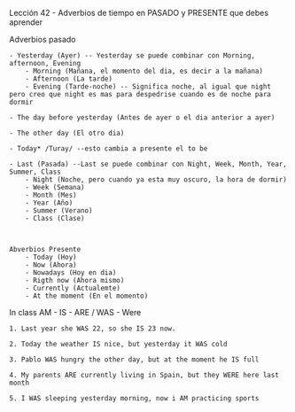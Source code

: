 Lección 42 - Adverbios de tiempo en PASADO y PRESENTE que debes aprender



Adverbios pasado 


    - Yesterday (Ayer) -- Yesterday se puede combinar con Morning, afternoon, Evening 
        - Morning (Mañana, el momento del dia, es decir a la mañana)
        - Afternoon (La tarde)
        - Evening (Tarde-noche) -- Significa noche, al igual que night pero creo que night es mas para despedrise cuando es de noche para dormir 

    - The day before yesterday (Antes de ayer o el dia anterior a ayer)

    - The other day (El otro dia)

    - Today* /Turay/ --esto cambia a presente el to be 

    - Last (Pasada) --Last se puede combinar con Night, Week, Month, Year, Summer, Class
        - Night (Noche, pero cuando ya esta muy oscuro, la hora de dormir)
        - Week (Semana)
        - Month (Mes)
        - Year (Año)
        - Summer (Verano)
        - Class (Clase)


    
    Abverbios Presente 
        - Today (Hoy)
        - Now (Ahora)
        - Nowadays (Hoy en dia) 
        - Rigth now (Ahora mismo)
        - Currently (Actualemte)
        - At the moment (En el momento)



   In class
        AM - IS - ARE / WAS - Were

    1. Last year she WAS 22, so she IS 23 now. 

    2. Today the weather IS nice, but yesterday it WAS cold 

    3. Pablo WAS hungry the other day, but at the moment he IS full 

    4. My parents ARE currently living in Spain, but they WERE here last month 

    5. I WAS sleeping yesterday morning, now i AM practicing sports 





